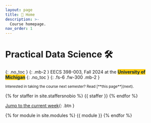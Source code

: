 ```yaml
---
layout: page
title: 🏡 Home
description: >-
  Course homepage.
nav_order: 1
---
```


# Practical Data Science 🛠️

{: .no_toc }
{: .mb-2 }
EECS 398-003, Fall 2024 at the <b><span style="background-color: #FFCB05; color: #00274C">University of Michigan</span></b>
{: .no_toc }
{: .fs-6 .fw-300 .mb-2 }

<small>
Interested in taking the course next semester? Read [**this page**](next).
</small>

<!-- {% assign instructors = site.staffersnobio | where: 'role', 'Instructor' %} -->
{% for staffer in site.staffersnobio %}
{{ staffer }}
{% endfor %}

[Jump to the current week](#week-15-conclusion){: .btn }

<!-- {: .green }
> Homework 10 is due on Monday, December 2nd. Make sure to work out of the updated notebook, `hw10-updated.ipynb`, and read [this Ed post](https://edstem.org/us/courses/61012/discussion/5814556). The autograder denominator has been lowered from 24 to 22.
>  -->

{% for module in site.modules %}
{{ module }}
{% endfor %}
